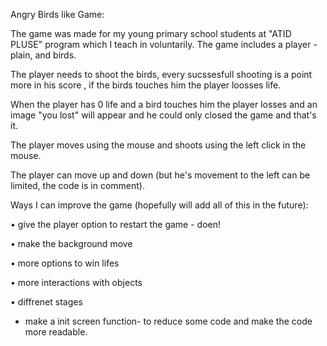 Angry Birds like Game:

The game was made for my young primary school students at "ATID PLUSE" program which I teach in voluntarily. The game includes a player - plain, and birds.

The player needs to shoot the birds, every sucssesfull shooting is a point more in his score , if the birds touches him the player loosses life.

When the player has 0 life and a bird touches him the player losses and an image "you lost" will appear and he could only closed the game and that's it.

The player moves using the mouse and shoots using the left click in the mouse.

The player can move up and down (but he's movement to the left can be limited, the code is in comment).

Ways I can improve the game (hopefully will add all of this in the future):

•	give the player option to restart the game - doen!

•	make the background move

•	more options to win lifes

•	more interactions with objects

•	diffrenet stages

* make a init screen function- to reduce some code and make the code more readable.

